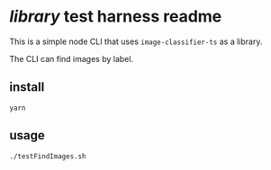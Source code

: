 # _library_ test harness readme

This is a simple node CLI that uses `image-classifier-ts` as a library.

The CLI can find images by label.

## install

`yarn`

## usage

`./testFindImages.sh`
